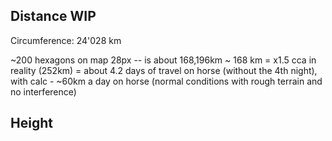 ## Distance WIP
Circumference: 24'028 km

~200 hexagons on map
28px -- is about 168,196km ~ 168 km = x1.5 cca in reality (252km) = about 4.2 days of travel on horse (without the 4th night), with calc - ~60km a day on horse
(normal conditions with rough terrain and no interference)


## Height
